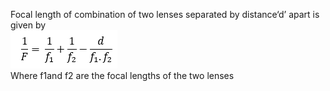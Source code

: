 Focal length of combination of two lenses separated by distance‘d’ apart is given by <br>
<img src="images/fig6.PNG"><br>
Where f1and f2 are the focal lengths of the two lenses
